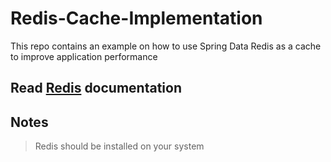 # Redis-Cache-Implementation
This repo contains an example on how to use Spring Data Redis as a cache to improve application performance 

## Read [Redis](https://redis.io/docs/) documentation


## Notes

> Redis should be installed on your system
